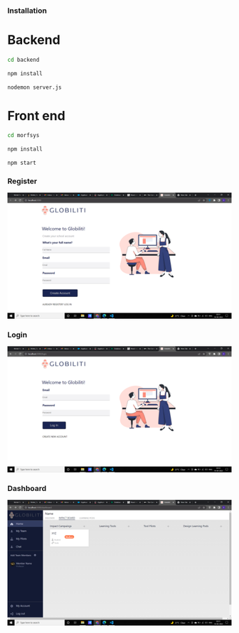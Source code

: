 ### Installation

# Backend
```bash
cd backend
```

```bash
npm install
```

```bash
nodemon server.js
```

# Front end
```bash
cd morfsys
```

```bash
npm install
```

```bash
npm start
```

### Register <br/>

<img src="/register.png"> <br/>

### Login <br/>

<img src="/login.png"> <br/>

### Dashboard <br/>

<img src="/dashboard.png"> <br/>
